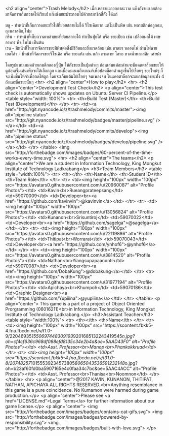  < h 2   a l i g n = " c e n t e r " > T r a s h   M e l o d y < / h 2 > 
เมื่อเหล่าขยะออกอาละวาด แก๊งถังขยะเลยต้องมาจัดการเก็บกวาดให้เรียบ! แก๊งถังขยะประกอบไปด้วยสมาชิกสี่ถัง ได้แก่<br><br>
บลู - ทำหน้าที่เก็บกวาดขยะทั่วไปที่ย่อยสลายไม่ได้ รีไซเคิลยาก แต่ไม่เป็นพิษ เช่น พลาสติกห่อลูกอม, ถุงพลาสติก,โฟม<br>
กรีน - ทำหน้าที่เก็บกวาดเหล่าขยะที่ย่อยสลายได้ ทำเป็นปุ๋ยได้ หรือ ขยะเปียก เช่น เปลือกผลไม้ เศษอาหาร พืช ใบไม้ เป็นต้น<br>
เรด - มีหน้าที่ในการจัดการขยะมีพิษต่อสิ่งมีชีวิตและสิ่งแวดล้อม เช่น ขวดยา หลอดไฟ ถ่านไฟฉาย<br>
เยลโล่ว - มีหน้าที่จัดการขยะรีไซเคิล หรือ ขยะแห้ง เช่น แก้ว กระดาษ โลหะ ขวดน้ำพลาสติก เศษผ้า<br><br>
โดยรูปแบบเกมคล้ายเกมตีกลองญี่ปุ่น ให้ถังขยะเป็นปุ่มต่างๆ ก่อนเล่นแต่ละด่านจะมีแคตตาล็อกขยะให้ดูก่อนเริ่มเล่นเพื่อจะได้เลือกถูก และเมื่อคะแนนถึงเกณฑ์เพื่อปลดล็อคด่านสูงขึ้นไปเรื่อยๆ ขยะใหม่ๆ ก็จะเพิ่มขึ้นให้จำเพื่อกดให้ถูก โดยจะเก็บแต้มไปเรื่อยๆ จนเพลงจบ ในแคตตาล็อกจะแยกข้อมูลขยะทั้ง 4 ถังและชื่อขยะนั้นๆ
 
 < h r > 
 < h 2   a l i g n = " c e n t e r " > H o w   t o   p l a y < / h 2 > 
 
 < h r > 
 < h 2   a l i g n = " c e n t e r " > D e v e l o p m e n t   T e s t   C h e c k < / h 2 > 
 < p   a l i g n = " c e n t e r " > T h i s   t e s t   c h e c k   i s   a u t o m a t i c a l l y   s h o w s   u p d a t e s   o n   U b u n t u   S e r v e r   C I   P i p e l i n e . < / p > 
 < t a b l e   s t y l e = " w i d t h :   1 0 0 % " > 
 
 < t r > 
 < t h > B u i l d   T e s t   ( M a s t e r ) < / t h > 
 < t h > B u i l d   T e s t   ( D e v e l o p m e n t ) < / t h > 
 < / t r > 
 
 < t r > 
 < t d > < a   h r e f = " h t t p : / / g i t . n y a n c o d e . i o / z / t r a s h m e l o d y / c o m m i t s / m a s t e r " > < i m g   a l t = " p i p e l i n e   s t a t u s "   s r c = " h t t p : / / g i t . n y a n c o d e . i o / z / t r a s h m e l o d y / b a d g e s / m a s t e r / p i p e l i n e . s v g "   / > < / a > < / t d > 
 < t d > < a   h r e f = " h t t p : / / g i t . n y a n c o d e . i o / z / t r a s h m e l o d y / c o m m i t s / d e v e l o p " > < i m g   a l t = " p i p e l i n e   s t a t u s "   s r c = " h t t p : / / g i t . n y a n c o d e . i o / z / t r a s h m e l o d y / b a d g e s / d e v e l o p / p i p e l i n e . s v g "   / > < / a > < / t d > 
 < / t r > 
         
 < / t a b l e > 
 
 < i m g   s r c = " h t t p : / / f o r t h e b a d g e . c o m / i m a g e s / b a d g e s / 6 0 - p e r c e n t - o f - t h e - t i m e - w o r k s - e v e r y - t i m e . s v g " > 
 < h r > 
 < h 2   a l i g n = " c e n t e r " > T h e   t e a m s < / h 2 > 
 < p   a l i g n = " c e n t e r " > W e   a r e   a   s t u d e n t   i n   I n f o r m a t i o n   T e c h n o l o g y ,   K i n g   M o n g k u t   I n s t i t u t e   o f   T e c h n o l o g y   L a d k r a b a n g < / p > 
 
 < h 3 > T e a m   M e m b e r s < / h 3 > 
 < t a b l e   s t y l e = " w i d t h : 1 0 0 % " > 
         < t r > 
                 < t h > < / t h > 
                 < t h > N a m e < / t h > 
                 < t h > S t u d e n t   I D < / t h > 
                 < t h > T e a m   R o l e < / t h > 
         < / t r > 
 
 < t r > 
         < t d > < i m g   h e i g h t = " 1 0 0 p x "   
                           w i d t h = " 1 0 0 p x "   
                           s r c = " h t t p s : / / a v a t a r s 0 . g i t h u b u s e r c o n t e n t . c o m / u / 2 0 9 6 0 0 8 7 "   
                           a l t = " P r o f i l e   P h o t o s " > < / t d > 
         < t d > K a v i n < b r > R u e a n g p r a t e e p s a n g < / t d > 
         < t d > 5 9 0 7 0 0 0 9 < / t d > 
         < t d > D e v e l o p e r < b r > < a   h r e f = " h t t p s : / / g i t h u b . c o m / k a v i n v i n " > @ k a v i n v i n < / a > < / t d > 
 < / t r > 
 
 < t r > 
         < t d > < i m g   h e i g h t = " 1 0 0 p x "   
                           w i d t h = " 1 0 0 p x "   
                           s r c = " h t t p s : / / a v a t a r s 0 . g i t h u b u s e r c o n t e n t . c o m / u / 1 3 0 5 6 8 2 4 "   
                           a l t = " P r o f i l e   P h o t o s " > < / t d > 
         < t d > K u n a n o n < b r > S r i s u n t i r o j < / t d > 
         < t d > 5 9 0 7 0 0 2 2 < / t d > 
         < t d > D e v e l o p e r < b r > < a   h r e f = " h t t p s : / / g i t h u b . c o m / s a g e l g a " > @ s a g e l g a < / a > < / t d > 
 < / t r > 
 
 < t r > 
         < t d > < i m g   h e i g h t = " 1 0 0 p x "   
                           w i d t h = " 1 0 0 p x "   
                           s r c = " h t t p s : / / a v a t a r s 0 . g i t h u b u s e r c o n t e n t . c o m / u / 2 2 1 1 9 8 8 6 "   
                           a l t = " P r o f i l e   P h o t o s " > < / t d > 
         < t d > T h i t i p a t < b r > W o r r a r a t < / t d > 
         < t d > 5 9 0 7 0 0 4 3 < / t d > 
         < t d > D e v e l o p e r < b r > < a   h r e f = " h t t p s : / / g i t h u b . c o m / y n h o f 6 " > @ y n h o f 6 < / a > < / t d > 
 < / t r > 
 
 < t r > 
         < t d > < i m g   h e i g h t = " 1 0 0 p x "   
                   w i d t h = " 1 0 0 p x "   
                   s r c = " h t t p s : / / a v a t a r s 0 . g i t h u b u s e r c o n t e n t . c o m / u / 3 8 1 4 5 2 0 "   
                   a l t = " P r o f i l e   P h o t o s " > < / t d > 
         < t d > N a t h a n < b r > Y i a n g s u p a p a a n o n t r < / t d > 
         < t d > 5 9 0 7 0 0 8 7 < / t d > 
         < t d > D e v e l o p e r < b r > < a   h r e f = " h t t p s : / / g i t h u b . c o m / D o b a K u n g " > @ d o b a k u n g < / a > < / t d > 
 < / t r > 
 
 < t r > 
         < t d > < i m g   h e i g h t = " 1 0 0 p x "   
                   w i d t h = " 1 0 0 p x "   
                   s r c = " h t t p s : / / a v a t a r s 0 . g i t h u b u s e r c o n t e n t . c o m / u / 3 1 9 7 7 1 9 4 "   
                   a l t = " P r o f i l e   P h o t o s " > < / t d > 
         < t d > A p i c h a y a < b r > K h u m p o h < / t d > 
         < t d > 5 9 0 7 0 1 8 6 < / t d > 
         < t d > G r a p h i c   D e s i g n e r < b r > < a   h r e f = " h t t p s : / / g i t h u b . c o m / Y u p i i i n a " > @ y u p i i i n a < / a > < / t d > 
 < / t r > 
 
 < / t a b l e > 
 
 < p   a l i g n = " c e n t e r " >   T h i s   g a m e   i s   a   p a r t   o f   a   p r o j e c t   o f   O b j e c t   O r i e n t e d   P r o r g r a m m i n g   ( 0 6 0 1 6 2 1 1 ) < b r > i n   I n f o r m a t i o n   T e c h n o l o g y ,   K i n g   M o n g k u t   I n s t i t u t e   o f   T e c h n o l o g y   L a d k r a b a n g . < / p > 
 
 < h 3 > A s s i s t a n t   T e a c h e r < / h 3 > 
 < t a b l e   s t y l e = " w i d t h : 1 0 0 % " > 
         < t r > 
                 < t h > < / t h > 
                 < t h > N a m e < / t h > 
         < / t r > 
 
 < t r > 
         < t d > < i m g   h e i g h t = " 1 0 0 p x "   
                           w i d t h = " 1 0 0 p x "   
                           s r c = " h t t p s : / / s c o n t e n t . f b k k 5 - 4 . f n a . f b c d n . n e t / v / t 1 . 0 - 9 / 2 2 0 4 6 9 3 5 _ 1 5 5 0 6 9 7 4 4 8 3 0 9 1 9 3 _ 9 2 0 1 6 8 5 1 3 2 2 4 3 4 1 9 5 4 5 _ n . j p g ? o h = c f 4 c f 6 3 6 c 9 6 8 d f 0 8 8 e f d 8 1 3 5 c 3 4 e 2 b 4 a & o e = 5 A A D 4 3 F 0 "   
                           a l t = " P r o f i l e   P h o t o s " > < / t d > 
         < t d > A s s t .   P r o f e s s o r < b r > M a n o p < b r > P h a n k o k k r u a d < / t d > 
 < / t r > 
 
 < t r > 
         < t d > < i m g   h e i g h t = " 1 0 0 p x "   
                           w i d t h = " 1 0 0 p x "   
                           s r c = " h t t p s : / / s c o n t e n t . f b k k 5 - 4 . f n a . f b c d n . n e t / v / t 3 1 . 0 - 8 / 2 0 7 4 8 2 5 7 _ 1 0 1 5 5 5 3 9 2 3 4 5 7 3 8 0 5 _ 8 0 6 5 0 4 3 5 3 6 5 9 1 2 3 2 1 4 8 _ o . j p g ? o h = b 2 3 a f 6 0 f d 0 b a 5 9 0 7 1 6 5 e 4 c 0 f a a 3 4 c 7 b c & o e = 5 A A C 4 A C C "   
                           a l t = " P r o f i l e   P h o t o s " > < / t d > 
         < t d > A s s t .   P r o f e s s o r < b r > T h a n i s a < b r > N o o m n o n < / t d > 
 < / t r > 
 
 < / t a b l e > 
 
 < h r > 
 < p   a l i g n = " c e n t e r " > @ 2 0 1 7   K A V I N ,   K U N A N O N ,   T H I T I P A T ,   N A T H A N ,   A P I C H A Y A   A L L   R I G H T S   R E S E R V E D . < b r > A n y t h i n g   r e s e m b l a n c e   i n   t h i s   g a m e   i s   a   p u r e   c o i n c i d e n c e .   N o   K u m a m o n   w e r e   h a r m e d   d u r i n g   g a m e   p r o d u c t i o n . < / p > 
 
 < p   a l i g n = " c e n t e r " > P l e a s e   s e e   < a   h r e f = " L I C E N S E . m d " > L e g a l   T e r m s < / a >   f o r   f u r t h e r   i n f o r m a t i o n   a b o u t   o u r   g a m e   l i c e n s e . < / p > 
 
 < p   a l i g n = " c e n t e r " > 
 < i m g   s r c = " h t t p : / / f o r t h e b a d g e . c o m / i m a g e s / b a d g e s / c o n t a i n s - c a t - g i f s . s v g " > 
 < i m g   s r c = " h t t p : / / f o r t h e b a d g e . c o m / i m a g e s / b a d g e s / p o w e r e d - b y - r e s p o n s i b i l i t y . s v g " > 
 < i m g   s r c = " h t t p : / / f o r t h e b a d g e . c o m / i m a g e s / b a d g e s / b u i l t - w i t h - l o v e . s v g " > 
 < / p > 
